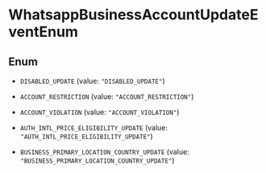 

# WhatsappBusinessAccountUpdateEventEnum

## Enum


* `DISABLED_UPDATE` (value: `"DISABLED_UPDATE"`)

* `ACCOUNT_RESTRICTION` (value: `"ACCOUNT_RESTRICTION"`)

* `ACCOUNT_VIOLATION` (value: `"ACCOUNT_VIOLATION"`)

* `AUTH_INTL_PRICE_ELIGIBILITY_UPDATE` (value: `"AUTH_INTL_PRICE_ELIGIBILITY_UPDATE"`)

* `BUSINESS_PRIMARY_LOCATION_COUNTRY_UPDATE` (value: `"BUSINESS_PRIMARY_LOCATION_COUNTRY_UPDATE"`)



